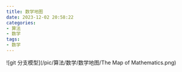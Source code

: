 ```yaml
---
title: 数学地图
date: 2023-12-02 20:58:22
categories:
- 算法
- 数学
tags:
- 数学
---
```


![git 分支模型](/pic/算法/数学/数学地图/The Map of Mathematics.png)

